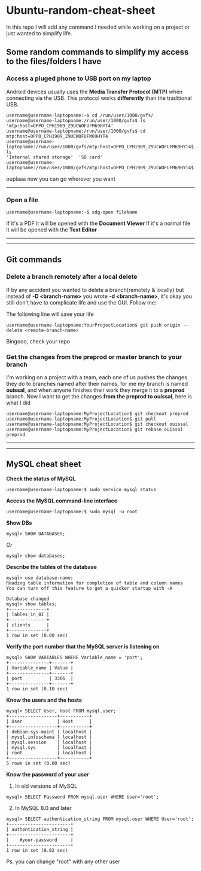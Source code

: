 # Ubuntu-random-cheat-sheet
In this repo I will add any command I needed while working on a project or just wanted to simplify life.


## Some random commands to simplify my access to the files/folders I have

### Access a pluged phone to USB port on my laptop

Android devices usually uses the **Media Transfer Protocol (MTP)** when connecting via the USB. This protocol works **differently** than the traditional USB.

```console
username@username-laptopname:~$ cd /run/user/1000/gvfs/
username@username-laptopname:/run/user/1000/gvfs$ ls
'mtp:host=OPPO_CPH1909_Z9UCWOFUFM69HYT4'
username@username-laptopname:/run/user/1000/gvfs$ cd mtp:host=OPPO_CPH1909_Z9UCWOFUFM69HYT4
username@username-laptopname:/run/user/1000/gvfs/mtp:host=OPPO_CPH1909_Z9UCWOFUFM69HYT4$ ls
'Internal shared storage'  'SD card'
username@username-laptopname:/run/user/1000/gvfs/mtp:host=OPPO_CPH1909_Z9UCWOFUFM69HYT4$
```


ouplaaa now you can go wherever you want

---

### Open a file 

```console
username@username-laptopname:~$ xdg-open fileName
``` 
If it's a PDF it will be opened with the **Document Viewer** 
If it's a normal file it will be opened with the **Text Editor**

---
---


## Git commands

### Delete a branch remotely after a local delete
If by any accident you wanted to delete a branch(remotely & locally) but instead of **-D \<branch-name\>** you wrote **-d \<branch-name\>**, it's okay you still don't have to complicate life and use the GUI. Follow me: 

The following line will save your life

```console
username@username-laptopname:YourProjectLocation$ git push origin --delete <remote-branch-name>
```

Bingooo, check your repo

### Get the changes from the preprod or master branch to your branch
I'm working on a project with a team, each one of us pushes the changes they do to branches named after their names, for me my branch is named **ouissal**, and when anyone finishes their work they merge it to a **preprod** branch. Now I want to get the changes **from the preprod to ouissal**, here is what I did

```console
username@username-laptopname:MyProjectLocation$ git checkout preprod 
username@username-laptopname:MyProjectLocation$ git pull
username@username-laptopname:MyProjectLocation$ git checkout ouissal 
username@username-laptopname:MyProjectLocation$ git rebase ouissal preprod
```

---
---
## MySQL cheat sheet 

**Check the status of MySQL**
```console
username@username-laptopname:$ sudo service mysql status
```


**Access the MySQL command-line interface**
```console
username@username-laptopname:$ sudo mysql -u root
```

**Show DBs**
```console
mysql> SHOW DATABASES;
```
*Or*

```console
mysql> show databases;
```

**Describe the tables of the database**
```console
mysql> use database-name;
Reading table information for completion of table and column names
You can turn off this feature to get a quicker startup with -A

Database changed
mysql> show tables;
+--------------+
| Tables_in_BI |
+--------------+
| clients      |
+--------------+
1 row in set (0.00 sec)
```

**Verify the port number that the MySQL server is listening on**
```console
mysql> SHOW VARIABLES WHERE Variable_name = 'port';
+---------------+-------+
| Variable_name | Value |
+---------------+-------+
| port          | 3306  |
+---------------+-------+
1 row in set (0.10 sec)
```

**Know the users and the hosts**
```console
mysql> SELECT User, Host FROM mysql.user;
+------------------+-----------+
| User             | Host      |
+------------------+-----------+
| debian-sys-maint | localhost |
| mysql.infoschema | localhost |
| mysql.session    | localhost |
| mysql.sys        | localhost |
| root             | localhost |
+------------------+-----------+
5 rows in set (0.00 sec)
```

**Know the password of your user**
1. In old versions of MySQL 
```console
mysql> SELECT Password FROM mysql.user WHERE User='root';
```
2. In MySQL 8.0 and later
```console
mysql> SELECT authentication_string FROM mysql.user WHERE User='root';
+-----------------------+
| authentication_string |
+-----------------------+
|    #your-password     |
+-----------------------+
1 row in set (0.02 sec)

```
Ps. you can change "root" with any other user